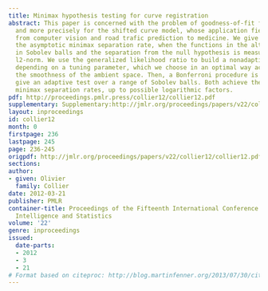 ```yaml
---
title: Minimax hypothesis testing for curve registration
abstract: This paper is concerned with the problem of goodness-of-fit for curve registration,
  and more precisely for the shifted curve model, whose application field reaches
  from computer vision and road trafic prediction to medicine. We give bounds for
  the asymptotic minimax separation rate, when the functions in the alternative lie
  in Sobolev balls and the separation from the null hypothesis is measured by the
  l2-norm. We use the generalized likelihood ratio to build a nonadaptive procedure
  depending on a tuning parameter, which we choose in an optimal way according to
  the smoothness of the ambient space. Then, a Bonferroni procedure is applied to
  give an adaptive test over a range of Sobolev balls. Both achieve the asymptotic
  minimax separation rates, up to possible logarithmic factors.
pdf: http://proceedings.pmlr.press/collier12/collier12.pdf
supplementary: Supplementary:http://jmlr.org/proceedings/papers/v22/collier12/collier12Supple.zip
layout: inproceedings
id: collier12
month: 0
firstpage: 236
lastpage: 245
page: 236-245
origpdf: http://jmlr.org/proceedings/papers/v22/collier12/collier12.pdf
sections: 
author:
- given: Olivier
  family: Collier
date: 2012-03-21
publisher: PMLR
container-title: Proceedings of the Fifteenth International Conference on Artificial
  Intelligence and Statistics
volume: '22'
genre: inproceedings
issued:
  date-parts:
  - 2012
  - 3
  - 21
# Format based on citeproc: http://blog.martinfenner.org/2013/07/30/citeproc-yaml-for-bibliographies/
---
```

